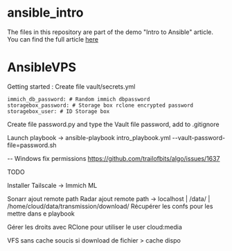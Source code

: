 # ansible_intro
The files in this repository are part of the demo "Intro to Ansible" article. You can find the full article [here](https://spacelift.io/blog/ansible-tutorial)
# AnsibleVPS

Getting started :
Create file vault/secrets.yml 
```
immich_db_password: # Random immich dbpassword
storagebox_password: # Storage box rclone encrypted password
storagebox_user: # ID Storage box
```
Create file password.py and type the Vault file password, add to .gitignore

Launch playbook -> ansible-playbook intro_playbook.yml --vault-password-file=password.sh

-- Windows fix permissions https://github.com/trailofbits/algo/issues/1637

TODO

Installer Tailscale -> Immich ML

Sonarr ajout remote path
Radar ajout remote path -> localhost | /data/ | /home/cloud/data/transmission/download/
Récupérer les confs pour les mettre dans e playbook

Gérer les droits avec RClone pour utiliser le user cloud:media

VFS sans cache soucis si download de fichier > cache dispo
